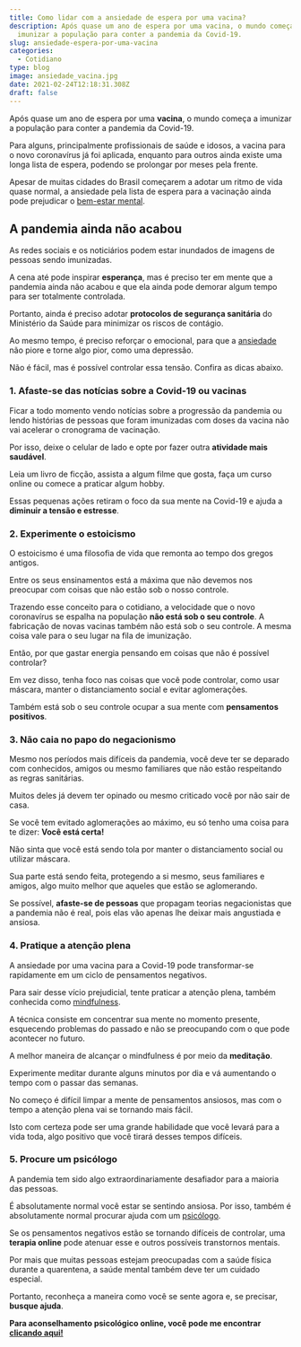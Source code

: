 ```yaml
---
title: Como lidar com a ansiedade de espera por uma vacina?
description: Após quase um ano de espera por uma vacina, o mundo começa a
  imunizar a população para conter a pandemia da Covid-19.
slug: ansiedade-espera-por-uma-vacina
categories:
  - Cotidiano
type: blog
image: ansiedade_vacina.jpg
date: 2021-02-24T12:18:31.308Z
draft: false
---
```


Após quase um ano de espera por uma **vacina**, o mundo começa a imunizar a população para conter a pandemia da Covid-19.

Para alguns, principalmente profissionais de saúde e idosos, a vacina para o novo coronavírus já foi aplicada, enquanto para outros ainda existe uma longa lista de espera, podendo se prolongar por meses pela frente.

Apesar de muitas cidades do Brasil começarem a adotar um ritmo de vida quase normal, a ansiedade pela lista de espera para a vacinação ainda pode prejudicar o [bem-estar mental](https://yuribusin.com.br/7-habitos-boa-saude-mental/).

## A pandemia ainda não acabou

As redes sociais e os noticiários podem estar inundados de imagens de pessoas sendo imunizadas.

A cena até pode inspirar **esperança**, mas é preciso ter em mente que a pandemia ainda não acabou e que ela ainda pode demorar algum tempo para ser totalmente controlada.

Portanto, ainda é preciso adotar **protocolos de segurança sanitária** do Ministério da Saúde para minimizar os riscos de contágio.

Ao mesmo tempo, é preciso reforçar o emocional, para que a [ansiedade](https://yuribusin.com.br/ansiedade-o-mal-do-novo-seculo/) não piore e torne algo pior, como uma depressão.

Não é fácil, mas é possível controlar essa tensão. Confira as dicas abaixo.

### 1. Afaste-se das notícias sobre a Covid-19 ou vacinas

Ficar a todo momento vendo notícias sobre a progressão da pandemia ou lendo histórias de pessoas que foram imunizadas com doses da vacina não vai acelerar o cronograma de vacinação.

Por isso, deixe o celular de lado e opte por fazer outra **atividade mais saudável**.

Leia um livro de ficção, assista a algum filme que gosta, faça um curso online ou comece a praticar algum hobby.

Essas pequenas ações retiram o foco da sua mente na Covid-19 e ajuda a **diminuir a tensão e estresse**.

### 2. Experimente o estoicismo

O estoicismo é uma filosofia de vida que remonta ao tempo dos gregos antigos.

Entre os seus ensinamentos está a máxima que não devemos nos preocupar com coisas que não estão sob o nosso controle.

Trazendo esse conceito para o cotidiano, a velocidade que o novo coronavírus se espalha na população **não está sob o seu controle**. A fabricação de novas vacinas também não está sob o seu controle. A mesma coisa vale para o seu lugar na fila de imunização.

Então, por que gastar energia pensando em coisas que não é possível controlar?

Em vez disso, tenha foco nas coisas que você pode controlar, como usar máscara, manter o distanciamento social e evitar aglomerações.

Também está sob o seu controle ocupar a sua mente com **pensamentos positivos**.

### ﻿3. Não caia no papo do negacionismo

Mesmo nos períodos mais difíceis da pandemia, você deve ter se deparado com conhecidos, amigos ou mesmo familiares que não estão respeitando as regras sanitárias.

Muitos deles já devem ter opinado ou mesmo criticado você por não sair de casa.

Se você tem evitado aglomerações ao máximo, eu só tenho uma coisa para te dizer: **Você está certa!**

Não sinta que você está sendo tola por manter o distanciamento social ou utilizar máscara.

Sua parte está sendo feita, protegendo a si mesmo, seus familiares e amigos, algo muito melhor que aqueles que estão se aglomerando.

Se possível, **afaste-se de pessoas** que propagam teorias negacionistas que a pandemia não é real, pois elas vão apenas lhe deixar mais angustiada e ansiosa.

### 4. Pratique a atenção plena

A ansiedade por uma vacina para a Covid-19 pode transformar-se rapidamente em um ciclo de pensamentos negativos.

Para sair desse vício prejudicial, tente praticar a atenção plena, também conhecida como [mindfulness](/o-que-e-mindfulness/).

A técnica consiste em concentrar sua mente no momento presente, esquecendo problemas do passado e não se preocupando com o que pode acontecer no futuro.

A melhor maneira de alcançar o mindfulness é por meio da **meditação**.

Experimente meditar durante alguns minutos por dia e vá aumentando o tempo com o passar das semanas.

No começo é difícil limpar a mente de pensamentos ansiosos, mas com o tempo a atenção plena vai se tornando mais fácil.

Isto com certeza pode ser uma grande habilidade que você levará para a vida toda, algo positivo que você tirará desses tempos difíceis.

### 5. Procure um psicólogo

A pandemia tem sido algo extraordinariamente desafiador para a maioria das pessoas.

É absolutamente normal você estar se sentindo ansiosa. Por isso, também é absolutamente normal procurar ajuda com um [psicólogo](https://yuribusin.com.br/pra-que-serve-um-psicologo-clinico/).

Se os pensamentos negativos estão se tornando difíceis de controlar, uma **terapia online** pode atenuar esse e outros possíveis transtornos mentais.

Por mais que muitas pessoas estejam preocupadas com a saúde física durante a quarentena, a saúde mental também deve ter um cuidado especial.

Portanto, reconheça a maneira como você se sente agora e, se precisar, **busque ajuda**.

**Para aconselhamento psicológico online, você pode me encontrar [clicando aqui!](https://yuribusin.com.br/contato/)**
